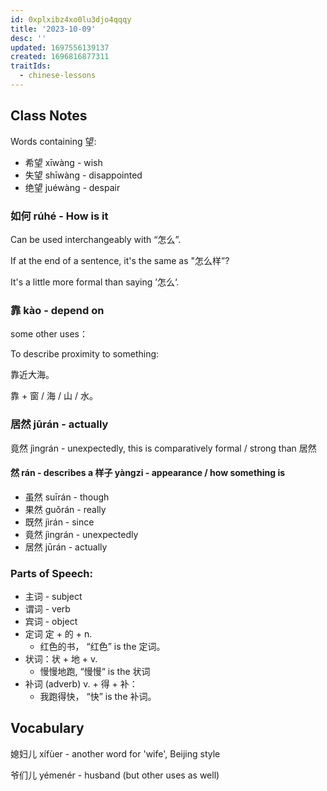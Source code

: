 ```yaml
---
id: 0xplxibz4xo0lu3djo4qqqy
title: '2023-10-09'
desc: ''
updated: 1697556139137
created: 1696816877311
traitIds:
  - chinese-lessons
---
```


## Class Notes

Words containing 望:

- 希望 xīwàng - wish
- 失望 shīwàng - disappointed
- 绝望 juéwàng - despair

### 如何 rúhé - How is it

Can be used interchangeably with “怎么”.

If at the end of a sentence, it's the same as "怎么样”?

It's a little more formal than saying ’怎么‘.

### 靠 kào - depend on

some other uses：

To describe proximity to something:

靠近大海。

靠 + 窗 / 海 / 山 / 水。

### 居然 jūrán - actually

竟然 jìngrán - unexpectedly, this is comparatively formal / strong than 居然

#### 然 rán - describes a 样子 yàngzi - appearance / how something is

- 虽然 suīrán - though
- 果然 guǒrán - really
- 既然 jìrán - since
- 竟然 jìngrán - unexpectedly
- 居然 jūrán - actually

### Parts of Speech:

- 主词 - subject
- 谓词 - verb
- 宾词 - object
- 定词 定 + 的 + n.
    - 红色的书， “红色” is the 定词。
- 状词：状 + 地 + v.
    - 慢慢地跑, “慢慢“ is the 状词
- 补词 (adverb) v. + 得 + 补：
    - 我跑得快， “快” is the 补词。

## Vocabulary

媳妇儿 xífùer - another word for 'wife', Beijing style

爷们儿 yémenér - husband (but other uses as well)
